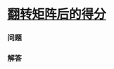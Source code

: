 # [翻转矩阵后的得分](https://leetcode-cn.com/problems/score-after-flipping-matrix)

### 问题



### 解答

```

```

